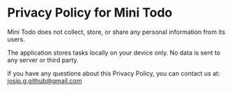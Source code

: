 # Privacy Policy for Mini Todo

Mini Todo does not collect, store, or share any personal information from its users.

The application stores tasks locally on your device only. No data is sent to any server or third party.

If you have any questions about this Privacy Policy, you can contact us at: josip.g.github@gmail.com
